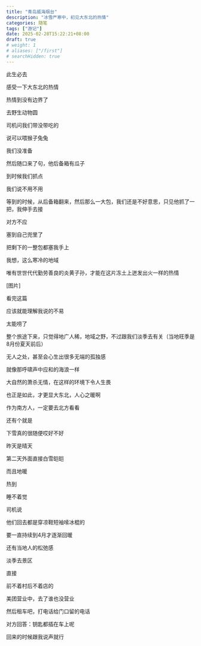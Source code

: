 ```yaml
---
title: "青岛威海烟台"
description: "冰雪严寒中，初见大东北的热情"
categories: 随笔
tags: ["游记"]
date: 2025-02-28T15:22:21+08:00
draft: true
# weight: 1
# aliases: ["/first"]
# searchHidden: true
---
```



此生必去

感受一下大东北的热情

热情到没有边界了

去野生动物圆

司机问我们带没带吃的

说可以喂猴子兔兔

我们没准备

然后随口来了句，他后备箱有瓜子

到时候我们抓点

我们说不用不用

等到的时候，从后备箱翻来，然后那么一大包，我们还是不好意思，只见他抓了一把，我伸手去接

对方不应

塞到自己兜里了

把剩下的一整包都塞我手上

我想，这么寒冷的地域

唯有世世代代勤劳善良的炎黄子孙，才能在这片冻土上迸发出火一样的热情

[图片]

看完这篇

应该就能理解我说的不易

太能唠了

整个旅途下来，只觉得地广人稀，地域之野，不过跟我们淡季去有关（当地旺季是8月份夏天前后）

无人之处，甚至会心生出很多无端的孤独感

就像那呼啸声中应和的海浪一样

大自然的萧杀无情，在这样的环境下令人生畏

也正是如此，才更显大东北，人心之暖啊

作为南方人，一定要去北方看看

还有个就是

下雪真的很随便哎好不好

昨天是晴天

第二天外面直接白雪皑皑

而且地暖

热到

睡不着觉

司机说

他们回去都是穿凉鞋短袖嗦冰棍的

要一直持续到4月才逐渐回暖

还有当地人的松弛感

淡季去景区

直接

前不着村后不着店的

美团营业中，去了谁也没营业

然后租车吧，打电话给门口留的电话

对方回答：钥匙都插在车上呢

回来的时候跟我说声就行